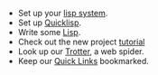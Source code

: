 

* Set up your [lisp system](./env:lisp-system.html).
* Set up [Quicklisp](./env:quicklisp.html).
* Write some [Lisp](./initial:abcs.html).
* Check out the new project [tutorial](./initial:new-project.html)
* Look up our [Trotter](./examples:trotter-walkthrough.html), a web spider.
* Keep our [Quick Links](./quicklinks.html) bookmarked.
